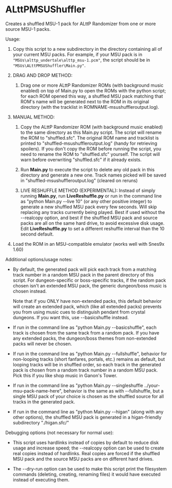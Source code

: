 # ALttPMSUShuffler

Creates a shuffled MSU-1 pack for ALttP Randomizer from one or more source
MSU-1 packs.

Usage:

1) Copy this script to a new subdirectory in the directory containing all
   of your current MSU packs.  For example, if your MSU pack is in
   `"MSUs\alttp_undertale\alttp_msu-1.pcm"`, the script should be in
   `"MSUs\ALttPMSUShuffler\Main.py"`.

2) DRAG AND DROP METHOD:

    1) Drag one or more ALttP Randomizer ROMs (with background music enabled)
       on top of Main.py to open the ROMs with the python script; for each ROM
       opened this way, a shuffled MSU pack matching that ROM's name will be
       generated next to the ROM in its original directory (with the tracklist
       in ROMNAME-msushuffleroutput.log).

3) MANUAL METHOD:

    1) Copy the ALttP Randomizer ROM (with background music enabled) to the
       same directory as this Main.py script.  The script will rename the ROM
       to "shuffled.sfc".  The original ROM name and tracklist is printed to
       "shuffled-msushuffleroutput.log" (handy for retrieving spoilers).  If
       you don't copy the ROM before running the script, you need to rename
       the ROM to "shuffled.sfc" yourself.  The script will warn before
       overwriting "shuffled.sfc" if it already exists.

    2) Run **Main.py** to execute the script to delete any old pack in this
       directory and generate a new one.  Track names picked will be saved in
       "shuffled-msushuffleroutput.log" (cleared on reruns)

    3) LIVE RESHUFFLE METHOD (EXPERIMENTAL): Instead of simply running 
       **Main.py**, run **LiveReshuffle.py** or run in the command line as
       "python Main.py --live 10" (or any other positive integer) to
       generate a new shuffled MSU pack every few seconds.  Will skip
       replacing any tracks currently being played.  Best if used without
       the --realcopy option, and best if the shuffled MSU pack and source
       packs are all on the same hard drive, to avoid excessive disk usage.
       Edit **LiveReshuffle.py** to set a different reshuffle interval than
       the 10 second default.

4) Load the ROM in an MSU-compatible emulator (works well with Snes9x 1.60)

Additional options/usage notes:

- By default, the generated pack will pick each track from a matching
  track number in a random MSU pack in the parent directory of this
  script.  For dungeon-specific or boss-specific tracks, if the random
  pack chosen isn't an extended MSU pack, the generic dungeon/boss music
  is chosen instead.

  Note that if you ONLY have non-extended packs, this
  default behavior will create an extended pack, which (like all extended
  packs) prevents you from using music cues to distinguish pendant from
  crystal dungeons.  If you want this, use --basicshuffle instead.

- If run in the command line as "python Main.py --basicshuffle", each
  track is chosen from the same track from a random pack.  If you have any
  extended packs, the dungeon/boss themes from non-extended packs will
  never be chosen.

- If run in the command line as "python Main.py --fullshuffle", behavior
  for non-looping tracks (short fanfares, portals, etc.) remains as
  default, but looping tracks will be in shuffled order, so each track
  in the generated pack is chosen from a random track number in a random
  MSU pack.  Pick this if you like shop music in Ganon's Tower.

- If run in the command line as
  "python Main.py --singleshuffle ../your-msu-pack-name-here", behavior is
  the same as with --fullshuffle, but a single MSU pack of your choice is
  chosen as the shuffled source for all tracks in the generated pack.

- If run in the command line as "python Main.py --higan" (along with any
  other options), the shuffled MSU pack is generated in a higan-friendly
  subdirectory "./higan.sfc/"

 Debugging options (not necessary for normal use):

- This script uses hardlinks instead of copies by default to reduce disk
  usage and increase speed; the --realcopy option can be used to create
  real copies instead of hardlinks.  Real copies are forced if the shuffled
  MSU pack and the source MSU packs are on different hard drives.

- The --dry-run option can be used to make this script print the filesystem
  commands (deleting, creating, renaming files) it would have executed
  instead of executing them.

